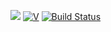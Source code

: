 [![](https://img.shields.io/badge/author-XiaYanji-green.svg)](https://github.com/callmefisher/bak_basic)
[![V](https://img.shields.io/badge/version-v1.0.0-ff69b4.svg)](https://github.com/callmefisher/bak_basic)
[![Build Status](https://travis-ci.org/callmefisher/bak_basic.svg?branch=master)](https://travis-ci.org/luarocks/luarocks)
